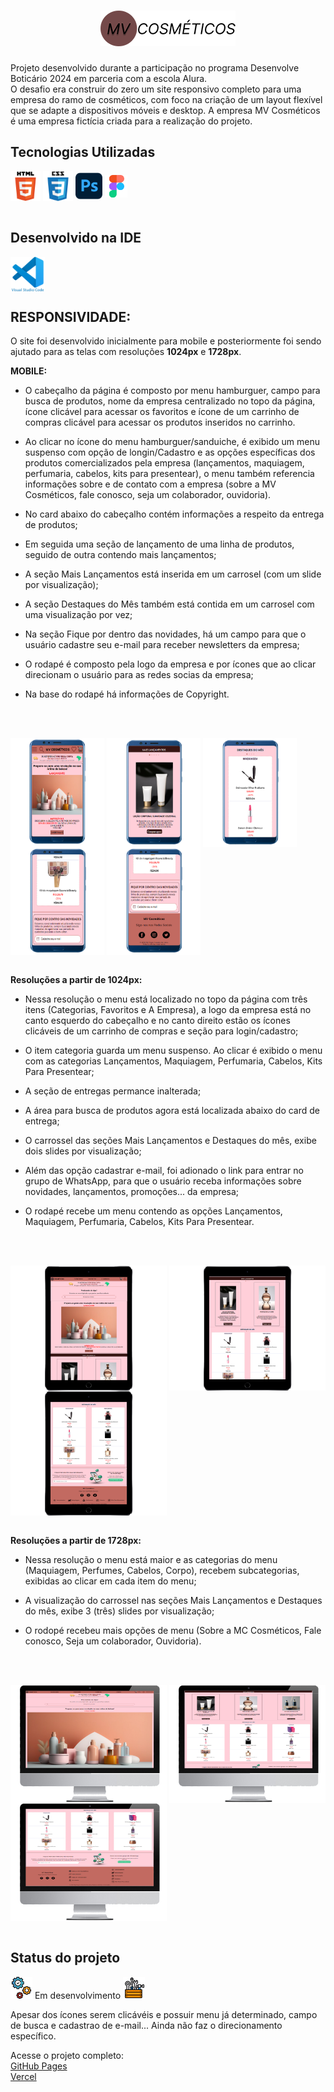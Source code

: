<h1 align="center"><img src="./img/logo_readme.png"></h1>

<p>Projeto desenvolvido durante a participação no programa Desenvolve Boticário 2024 em parceria com a escola Alura.<br>
O desafio era construir do zero um  site responsivo completo para uma empresa do ramo de cosméticos, com foco na criação de um layout flexível que se adapte a dispositivos móveis e desktop.
A empresa MV Cosméticos é uma empresa fictícia criada para a realização do projeto.</p>


## Tecnologias Utilizadas

<div display="flex">
  <img align="center" heigth="40" width="48" alt="logo do HTML5" src="./img/logo_HTML.svg"/>
  <img align="center" heigth="43" width="48" alt="logo do CSS3" src="./img/logo_css.svg"/>
  <img align="center" heigth="30" width="43" alt="logo do photosho" src="./img/logo_photoshop.svg"/>
  <img align="center" heigth="30" width="36" alt="logo do figma" src="./img/logo_figma.svg"/>
</div>

<br>



## Desenvolvido na IDE

<img align="center" heigth="40" width="55" alt="logo do HTML5" src="./img/logo_vscode.svg"/>

<br>

## RESPONSIVIDADE:

<p>O site foi desenvolvido inicialmente para mobile e posteriormente foi sendo ajutado para as telas com resoluções <strong>1024px</strong> e <strong>1728px</strong>.</p>

**MOBILE:**

- O cabeçalho da página é composto por menu hamburguer, campo para busca de produtos, nome da empresa centralizado no topo da página, ícone clicável para acessar os favoritos e ícone de um carrinho de compras clicável para acessar os produtos inseridos no carrinho. 

- Ao clicar no ícone do menu hamburguer/sanduiche, é exibido um menu suspenso com opção de longin/Cadastro e as opções específicas dos produtos comercializados pela empresa (lançamentos, maquiagem, perfumaria, cabelos, kits para presentear), o menu também referencia informações sobre e de contato com a empresa (sobre a MV Cosméticos, fale conosco, seja um colaborador, ouvidoria).

- No card abaixo do cabeçalho contém informações a respeito da entrega de produtos;

- Em seguida uma seção de lançamento de uma linha de produtos, seguido de outra contendo mais lançamentos;

- A seção Mais Lançamentos está inserida em um carrosel (com um slide por visualização);

- A seção Destaques do Mês também está contida em um carrosel com uma visualização por vez;

- Na seção Fique por dentro das novidades, há um campo para que o usuário cadastre seu e-mail para receber newsletters da empresa;

- O rodapé é composto pela logo da empresa e por ícones que ao clicar direcionam o usuário para as redes socias da empresa;

- Na base do rodapé há informações de Copyright.

<br><br>

<div display="flex">
  <img align="center" heigth="80" width="150" alt="imagem de um celular com o site da empresa MV Cosméticos" src="./img/celular_readme1.png">
    <img align="center" heigth="80" width="150"  alt="imagem de um celular com o site da empresa MV Cosméticos" src="./img/celular_readme2.png">
    <img align="center" heigth="80" width="150"  alt="imagem de um celular com o site da empresa MV Cosméticos" src="./img/celular_readme3.png">
    <img align="center" heigth="80" width="150"  alt="imagem de um celular com o site da empresa MV Cosméticos" src="./img/celular_readme4.png">
    <img align="center" heigth="80" width="150"  alt="imagem de um celular com o site da empresa MV Cosméticos" src="./img/celular_readme5.png">
</div>

<br>


**Resoluções a partir de 1024px:**

-  Nessa resolução o menu está localizado no topo da página com três itens (Categorias, Favoritos e A Empresa), a logo da empresa está no canto esquerdo do cabeçalho e no canto direito estão os ícones clicáveis de um carrinho de compras e seção para login/cadastro;

- O item categoria guarda um menu suspenso. Ao clicar é exibido o menu com as categorias Lançamentos, Maquiagem, Perfumaria, Cabelos, Kits Para Presentear;

- A seção de entregas permance inalterada;

- A área para busca de produtos agora está localizada abaixo do card de entrega;

- O carrossel das seções Mais Lançamentos e Destaques do mês, exibe dois slides por visualização;

- Além das opção cadastrar e-mail, foi adionado o link para entrar no grupo de WhatsApp, para que o usuário receba informações sobre novidades, lançamentos, promoções... da empresa;

- O rodapé recebe um menu contendo as opções Lançamentos, Maquiagem, Perfumaria, Cabelos, Kits Para Presentear.

<br><br>


<div display="flex">
  <img align="center" heigth="80" width="250" alt="imagem de um tablet com o site da empresa MV Cosméticos" src="./img/tablet_readme1.png">
  <img align="center" heigth="80" width="250"  alt="imagem de um tablet com o site da empresa MV Cosméticos" src="./img/tablet_readme2.png">
  <img align="center" heigth="80" width="250"  alt="imagem de um tablet com o site da empresa MV Cosméticos" src="./img/tablet_readme3.png">
</div>


<br>


**Resoluções a partir de 1728px:**

- Nessa resolução o menu está maior e as categorias do menu (Maquiagem, Perfumes, Cabelos, Corpo), recebem subcategorias, exibidas ao clicar em cada item do menu;

- A visualização do carrossel nas seções Mais Lançamentos e Destaques do mês, exibe 3 (três) slides por visualização;

- O rodopé recebeu mais opções de menu (Sobre a MC Cosméticos, Fale conosco, Seja um colaborador, Ouvidoria).

<br><br>

<div display="flex">
  <img align="center" heigth="80" width="250" alt="imagem de um monitor de computador com o site da empresa MV Cosméticos" src="./img/pc_readme1.png">
  <img align="center" heigth="80" width="250"  alt="imagem de um computador com o site da empresa MV Cosméticos" src="./img/pc_readme2.png">
  <img align="center" heigth="80" width="250"  alt="imagem de um computador com o site da empresa MV Cosméticos" src="./img/pc_readme3.png">
</div>

<br>

## Status do projeto

<img src="./img/engrenagens.png" width="35"> Em desenvolvimento <img src="./img/caixa_ferramentas.png"  width="35"> <br>

<p>Apesar dos ícones serem clicávéis e possuir menu já determinado, campo de busca e cadastrao de e-mail... Ainda não faz o direcionamento específico.</p>


Acesse o projeto completo: <br>
[GitHub Pages](https://elaynenl.github.io/Projeto-Front-End-Ecommerce/)
<br>
[Vercel](https://projeto-front-end-ecommerce.vercel.app/)
